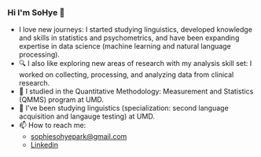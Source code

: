 ### Hi I'm SoHye 👋


- I love new journeys: I started studying linguistics, developed knowledge and skills in statistics and psychometrics, and have been expanding expertise in data science (machine learning and natural language processing).
- 🔍 I also like exploring new areas of research with my analysis skill set: I worked on collecting, processing, and analyzing data from clinical research.
- 📕 I studied in the Quantitative Methodology: Measurement and Statistics (QMMS) program at UMD.  
- 📗 I've been studying linguistics (specialization: second language acquisition and langauge testing) at UMD.
- 📫 How to reach me: 
  - sophiesohyepark@gmail.com
  - [Linkedin](https://www.linkedin.com/in/sohye-park)

